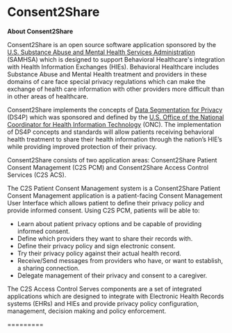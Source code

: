 Consent2Share
=============
<b>About Consent2Share</b>

Consent2Share is an open source software application sponsored by the <a href="http://www.samhsa.gov/" target="_blank">U.S. Substance Abuse and Mental Health Services Administration</a> (SAMHSA) which is designed to support Behavioral Healthcare's integration with Health Information Exchanges (HIEs).  Behavioral Healthcare includes Substance Abuse and Mental Health treatment and providers in these domains of care face special privacy regulations which can make the exchange of health care information with other providers more difficult than in other areas of healthcare.

Consent2Share implements the concepts of <a href="http://wiki.siframework.org/Data+Segmentation+for+Privacy+Homepage" target="_blank">Data Segmentation for Privacy</a> (DS4P) which was sponsored and defined by the <a href="http://www.healthit.gov/" target="_blank"> U.S. Office of the National Coordinator for Health Information Technology</a>  (ONC).  The implementation of DS4P concepts and standards will allow patients receiving behavioral health treatment to share their health information through the nation’s HIE’s while providing improved protection of their privacy.

Consent2Share consists of two application areas:  Consent2Share Patient Consent Management (C2S PCM) and Consent2Share Access Control Services (C2S ACS).

The C2S Patient Consent Management system is a Consent2Share Patient Consent Management application is a patient-facing Consent Management User Interface which allows patient to define their privacy policy and provide informed consent.   Using C2S PCM, patients will be able to:
<ul>
<li>Learn about patient privacy options and be capable of providing informed consent.</li>
<li>Define which providers they want to share their records with.</li>
<li>Define their privacy policy and sign electronic consent.</li>
<li>Try their privacy policy against their actual health record.</li>
<li>Receive/Send messages from providers who have, or want to establish, a sharing connection.</li>
<li>Delegate management of their privacy and consent to a caregiver.</li>
</ul>

The C2S Access Control Serves components are a set of integrated applications which are designed to integrate with Electronic Health Records systems (EHRs) and HIEs and provide privacy policy configuration, management, decision making and policy enforcement.

=========
